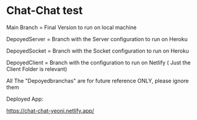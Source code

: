 # Chat-Chat test

Main Branch = Final Version to run on local machine

DepoyedServer = Branch with the Server configuration to run on Heroku

DepoyedSocket = Branch with the Socket configuration to run on Heroku

DepoyedClient = Branch with the configuration to run on Netlify ( Just the Client Folder is relevant)

All The "Depoyedbranchas" are for future reference ONLY, please ignore them

Deployed App:

https://chat-chat-yeoni.netlify.app/ 
